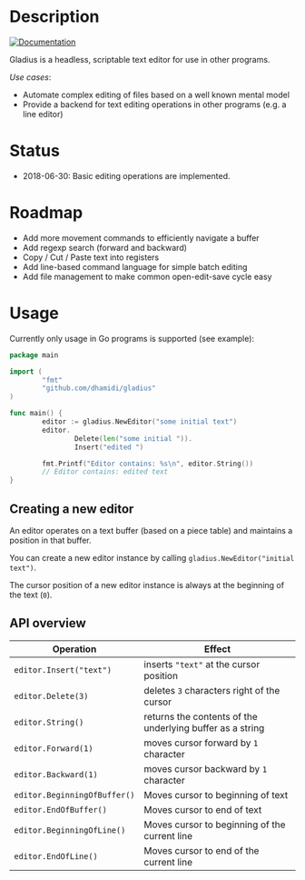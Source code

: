 # Description

[![Documentation](https://godoc.org/github.com/dhamidi/gladius?status.svg)](https://godoc.org/github.com/dhamidi/gladius)

Gladius is a headless, scriptable text editor for use in other programs.

*Use cases*:

- Automate complex editing of files based on a well known mental model
- Provide a backend for text editing operations in other programs (e.g. a line editor)

# Status

- 2018-06-30: Basic editing operations are implemented.

# Roadmap

- Add more movement commands to efficiently navigate a buffer
- Add regexp search (forward and backward)
- Copy / Cut / Paste text into registers
- Add line-based command language for simple batch editing
- Add file management to make common open-edit-save cycle easy

# Usage

Currently only usage in Go programs is supported (see example):

```go
package main

import (
        "fmt"
        "github.com/dhamidi/gladius"
)

func main() {
        editor := gladius.NewEditor("some initial text")
        editor.
                Delete(len("some initial ")).
                Insert("edited ")

        fmt.Printf("Editor contains: %s\n", editor.String())
        // Editor contains: edited text
}

```

## Creating a new editor

An editor operates on a text buffer (based on a piece table) and maintains a position in that buffer.

You can create a new editor instance by calling `gladius.NewEditor("initial text")`.

The cursor position of a new editor instance is always at the beginning of the text (`0`).


## API overview

| Operation                    | Effect                                                    |
| ---------                    | ------                                                    |
| `editor.Insert("text")`      | inserts `"text"` at the cursor position                   |
| `editor.Delete(3)`           | deletes `3` characters right of the cursor                |
| `editor.String()`            | returns the contents of the underlying buffer as a string |
| `editor.Forward(1)`          | moves cursor forward by `1` character                     |
| `editor.Backward(1)`         | moves cursor backward by `1` character                    |
| `editor.BeginningOfBuffer()` | Moves cursor to beginning of text                         |
| `editor.EndOfBuffer()`       | Moves cursor to end of text                               |
| `editor.BeginningOfLine()`   | Moves cursor to beginning of the current line             |
| `editor.EndOfLine()`         | Moves cursor to end of the current line                   |
